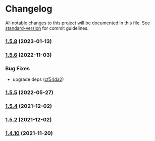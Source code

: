 # Changelog

All notable changes to this project will be documented in this file. See [standard-version](https://github.com/conventional-changelog/standard-version) for commit guidelines.

### [1.5.8](https://github.com/koatty/koatty_store/compare/v1.5.6...v1.5.8) (2023-01-13)

### [1.5.6](https://github.com/koatty/koatty_store/compare/v1.5.5...v1.5.6) (2022-11-03)


### Bug Fixes

* upgrade deps ([cf54da2](https://github.com/koatty/koatty_store/commit/cf54da2c9e13ba843efa44b4631f3144946ebdff))

### [1.5.5](https://github.com/koatty/koatty_store/compare/v1.5.4...v1.5.5) (2022-05-27)

### [1.5.4](https://github.com/koatty/koatty_store/compare/v1.5.2...v1.5.4) (2021-12-02)

### [1.5.2](https://github.com/koatty/koatty_store/compare/v1.4.10...v1.5.2) (2021-12-02)

### [1.4.10](https://github.com/koatty/koatty_store/compare/v1.4.8...v1.4.10) (2021-11-20)
